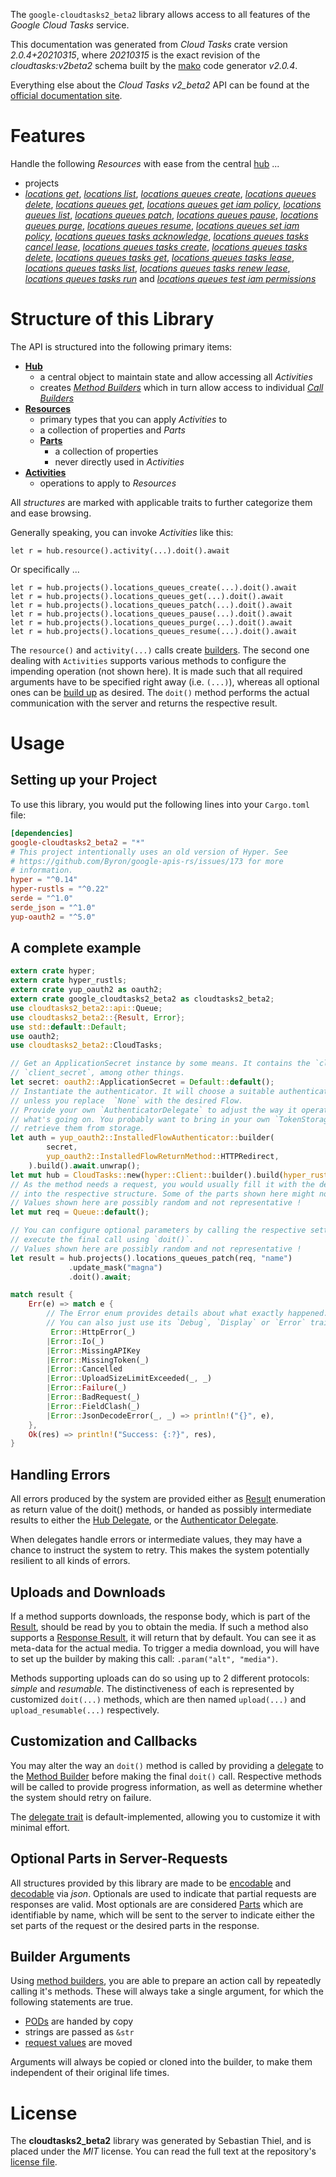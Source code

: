 <!---
DO NOT EDIT !
This file was generated automatically from 'src/mako/api/README.md.mako'
DO NOT EDIT !
-->
The `google-cloudtasks2_beta2` library allows access to all features of the *Google Cloud Tasks* service.

This documentation was generated from *Cloud Tasks* crate version *2.0.4+20210315*, where *20210315* is the exact revision of the *cloudtasks:v2beta2* schema built by the [mako](http://www.makotemplates.org/) code generator *v2.0.4*.

Everything else about the *Cloud Tasks* *v2_beta2* API can be found at the
[official documentation site](https://cloud.google.com/tasks/).
# Features

Handle the following *Resources* with ease from the central [hub](https://docs.rs/google-cloudtasks2_beta2/2.0.4+20210315/google_cloudtasks2_beta2/CloudTasks) ... 

* projects
 * [*locations get*](https://docs.rs/google-cloudtasks2_beta2/2.0.4+20210315/google_cloudtasks2_beta2/api::ProjectLocationGetCall), [*locations list*](https://docs.rs/google-cloudtasks2_beta2/2.0.4+20210315/google_cloudtasks2_beta2/api::ProjectLocationListCall), [*locations queues create*](https://docs.rs/google-cloudtasks2_beta2/2.0.4+20210315/google_cloudtasks2_beta2/api::ProjectLocationQueueCreateCall), [*locations queues delete*](https://docs.rs/google-cloudtasks2_beta2/2.0.4+20210315/google_cloudtasks2_beta2/api::ProjectLocationQueueDeleteCall), [*locations queues get*](https://docs.rs/google-cloudtasks2_beta2/2.0.4+20210315/google_cloudtasks2_beta2/api::ProjectLocationQueueGetCall), [*locations queues get iam policy*](https://docs.rs/google-cloudtasks2_beta2/2.0.4+20210315/google_cloudtasks2_beta2/api::ProjectLocationQueueGetIamPolicyCall), [*locations queues list*](https://docs.rs/google-cloudtasks2_beta2/2.0.4+20210315/google_cloudtasks2_beta2/api::ProjectLocationQueueListCall), [*locations queues patch*](https://docs.rs/google-cloudtasks2_beta2/2.0.4+20210315/google_cloudtasks2_beta2/api::ProjectLocationQueuePatchCall), [*locations queues pause*](https://docs.rs/google-cloudtasks2_beta2/2.0.4+20210315/google_cloudtasks2_beta2/api::ProjectLocationQueuePauseCall), [*locations queues purge*](https://docs.rs/google-cloudtasks2_beta2/2.0.4+20210315/google_cloudtasks2_beta2/api::ProjectLocationQueuePurgeCall), [*locations queues resume*](https://docs.rs/google-cloudtasks2_beta2/2.0.4+20210315/google_cloudtasks2_beta2/api::ProjectLocationQueueResumeCall), [*locations queues set iam policy*](https://docs.rs/google-cloudtasks2_beta2/2.0.4+20210315/google_cloudtasks2_beta2/api::ProjectLocationQueueSetIamPolicyCall), [*locations queues tasks acknowledge*](https://docs.rs/google-cloudtasks2_beta2/2.0.4+20210315/google_cloudtasks2_beta2/api::ProjectLocationQueueTaskAcknowledgeCall), [*locations queues tasks cancel lease*](https://docs.rs/google-cloudtasks2_beta2/2.0.4+20210315/google_cloudtasks2_beta2/api::ProjectLocationQueueTaskCancelLeaseCall), [*locations queues tasks create*](https://docs.rs/google-cloudtasks2_beta2/2.0.4+20210315/google_cloudtasks2_beta2/api::ProjectLocationQueueTaskCreateCall), [*locations queues tasks delete*](https://docs.rs/google-cloudtasks2_beta2/2.0.4+20210315/google_cloudtasks2_beta2/api::ProjectLocationQueueTaskDeleteCall), [*locations queues tasks get*](https://docs.rs/google-cloudtasks2_beta2/2.0.4+20210315/google_cloudtasks2_beta2/api::ProjectLocationQueueTaskGetCall), [*locations queues tasks lease*](https://docs.rs/google-cloudtasks2_beta2/2.0.4+20210315/google_cloudtasks2_beta2/api::ProjectLocationQueueTaskLeaseCall), [*locations queues tasks list*](https://docs.rs/google-cloudtasks2_beta2/2.0.4+20210315/google_cloudtasks2_beta2/api::ProjectLocationQueueTaskListCall), [*locations queues tasks renew lease*](https://docs.rs/google-cloudtasks2_beta2/2.0.4+20210315/google_cloudtasks2_beta2/api::ProjectLocationQueueTaskRenewLeaseCall), [*locations queues tasks run*](https://docs.rs/google-cloudtasks2_beta2/2.0.4+20210315/google_cloudtasks2_beta2/api::ProjectLocationQueueTaskRunCall) and [*locations queues test iam permissions*](https://docs.rs/google-cloudtasks2_beta2/2.0.4+20210315/google_cloudtasks2_beta2/api::ProjectLocationQueueTestIamPermissionCall)




# Structure of this Library

The API is structured into the following primary items:

* **[Hub](https://docs.rs/google-cloudtasks2_beta2/2.0.4+20210315/google_cloudtasks2_beta2/CloudTasks)**
    * a central object to maintain state and allow accessing all *Activities*
    * creates [*Method Builders*](https://docs.rs/google-cloudtasks2_beta2/2.0.4+20210315/google_cloudtasks2_beta2/client::MethodsBuilder) which in turn
      allow access to individual [*Call Builders*](https://docs.rs/google-cloudtasks2_beta2/2.0.4+20210315/google_cloudtasks2_beta2/client::CallBuilder)
* **[Resources](https://docs.rs/google-cloudtasks2_beta2/2.0.4+20210315/google_cloudtasks2_beta2/client::Resource)**
    * primary types that you can apply *Activities* to
    * a collection of properties and *Parts*
    * **[Parts](https://docs.rs/google-cloudtasks2_beta2/2.0.4+20210315/google_cloudtasks2_beta2/client::Part)**
        * a collection of properties
        * never directly used in *Activities*
* **[Activities](https://docs.rs/google-cloudtasks2_beta2/2.0.4+20210315/google_cloudtasks2_beta2/client::CallBuilder)**
    * operations to apply to *Resources*

All *structures* are marked with applicable traits to further categorize them and ease browsing.

Generally speaking, you can invoke *Activities* like this:

```Rust,ignore
let r = hub.resource().activity(...).doit().await
```

Or specifically ...

```ignore
let r = hub.projects().locations_queues_create(...).doit().await
let r = hub.projects().locations_queues_get(...).doit().await
let r = hub.projects().locations_queues_patch(...).doit().await
let r = hub.projects().locations_queues_pause(...).doit().await
let r = hub.projects().locations_queues_purge(...).doit().await
let r = hub.projects().locations_queues_resume(...).doit().await
```

The `resource()` and `activity(...)` calls create [builders][builder-pattern]. The second one dealing with `Activities` 
supports various methods to configure the impending operation (not shown here). It is made such that all required arguments have to be 
specified right away (i.e. `(...)`), whereas all optional ones can be [build up][builder-pattern] as desired.
The `doit()` method performs the actual communication with the server and returns the respective result.

# Usage

## Setting up your Project

To use this library, you would put the following lines into your `Cargo.toml` file:

```toml
[dependencies]
google-cloudtasks2_beta2 = "*"
# This project intentionally uses an old version of Hyper. See
# https://github.com/Byron/google-apis-rs/issues/173 for more
# information.
hyper = "^0.14"
hyper-rustls = "^0.22"
serde = "^1.0"
serde_json = "^1.0"
yup-oauth2 = "^5.0"
```

## A complete example

```Rust
extern crate hyper;
extern crate hyper_rustls;
extern crate yup_oauth2 as oauth2;
extern crate google_cloudtasks2_beta2 as cloudtasks2_beta2;
use cloudtasks2_beta2::api::Queue;
use cloudtasks2_beta2::{Result, Error};
use std::default::Default;
use oauth2;
use cloudtasks2_beta2::CloudTasks;

// Get an ApplicationSecret instance by some means. It contains the `client_id` and 
// `client_secret`, among other things.
let secret: oauth2::ApplicationSecret = Default::default();
// Instantiate the authenticator. It will choose a suitable authentication flow for you, 
// unless you replace  `None` with the desired Flow.
// Provide your own `AuthenticatorDelegate` to adjust the way it operates and get feedback about 
// what's going on. You probably want to bring in your own `TokenStorage` to persist tokens and
// retrieve them from storage.
let auth = yup_oauth2::InstalledFlowAuthenticator::builder(
        secret,
        yup_oauth2::InstalledFlowReturnMethod::HTTPRedirect,
    ).build().await.unwrap();
let mut hub = CloudTasks::new(hyper::Client::builder().build(hyper_rustls::HttpsConnector::with_native_roots()), auth);
// As the method needs a request, you would usually fill it with the desired information
// into the respective structure. Some of the parts shown here might not be applicable !
// Values shown here are possibly random and not representative !
let mut req = Queue::default();

// You can configure optional parameters by calling the respective setters at will, and
// execute the final call using `doit()`.
// Values shown here are possibly random and not representative !
let result = hub.projects().locations_queues_patch(req, "name")
             .update_mask("magna")
             .doit().await;

match result {
    Err(e) => match e {
        // The Error enum provides details about what exactly happened.
        // You can also just use its `Debug`, `Display` or `Error` traits
         Error::HttpError(_)
        |Error::Io(_)
        |Error::MissingAPIKey
        |Error::MissingToken(_)
        |Error::Cancelled
        |Error::UploadSizeLimitExceeded(_, _)
        |Error::Failure(_)
        |Error::BadRequest(_)
        |Error::FieldClash(_)
        |Error::JsonDecodeError(_, _) => println!("{}", e),
    },
    Ok(res) => println!("Success: {:?}", res),
}

```
## Handling Errors

All errors produced by the system are provided either as [Result](https://docs.rs/google-cloudtasks2_beta2/2.0.4+20210315/google_cloudtasks2_beta2/client::Result) enumeration as return value of
the doit() methods, or handed as possibly intermediate results to either the 
[Hub Delegate](https://docs.rs/google-cloudtasks2_beta2/2.0.4+20210315/google_cloudtasks2_beta2/client::Delegate), or the [Authenticator Delegate](https://docs.rs/yup-oauth2/*/yup_oauth2/trait.AuthenticatorDelegate.html).

When delegates handle errors or intermediate values, they may have a chance to instruct the system to retry. This 
makes the system potentially resilient to all kinds of errors.

## Uploads and Downloads
If a method supports downloads, the response body, which is part of the [Result](https://docs.rs/google-cloudtasks2_beta2/2.0.4+20210315/google_cloudtasks2_beta2/client::Result), should be
read by you to obtain the media.
If such a method also supports a [Response Result](https://docs.rs/google-cloudtasks2_beta2/2.0.4+20210315/google_cloudtasks2_beta2/client::ResponseResult), it will return that by default.
You can see it as meta-data for the actual media. To trigger a media download, you will have to set up the builder by making
this call: `.param("alt", "media")`.

Methods supporting uploads can do so using up to 2 different protocols: 
*simple* and *resumable*. The distinctiveness of each is represented by customized 
`doit(...)` methods, which are then named `upload(...)` and `upload_resumable(...)` respectively.

## Customization and Callbacks

You may alter the way an `doit()` method is called by providing a [delegate](https://docs.rs/google-cloudtasks2_beta2/2.0.4+20210315/google_cloudtasks2_beta2/client::Delegate) to the 
[Method Builder](https://docs.rs/google-cloudtasks2_beta2/2.0.4+20210315/google_cloudtasks2_beta2/client::CallBuilder) before making the final `doit()` call. 
Respective methods will be called to provide progress information, as well as determine whether the system should 
retry on failure.

The [delegate trait](https://docs.rs/google-cloudtasks2_beta2/2.0.4+20210315/google_cloudtasks2_beta2/client::Delegate) is default-implemented, allowing you to customize it with minimal effort.

## Optional Parts in Server-Requests

All structures provided by this library are made to be [encodable](https://docs.rs/google-cloudtasks2_beta2/2.0.4+20210315/google_cloudtasks2_beta2/client::RequestValue) and 
[decodable](https://docs.rs/google-cloudtasks2_beta2/2.0.4+20210315/google_cloudtasks2_beta2/client::ResponseResult) via *json*. Optionals are used to indicate that partial requests are responses 
are valid.
Most optionals are are considered [Parts](https://docs.rs/google-cloudtasks2_beta2/2.0.4+20210315/google_cloudtasks2_beta2/client::Part) which are identifiable by name, which will be sent to 
the server to indicate either the set parts of the request or the desired parts in the response.

## Builder Arguments

Using [method builders](https://docs.rs/google-cloudtasks2_beta2/2.0.4+20210315/google_cloudtasks2_beta2/client::CallBuilder), you are able to prepare an action call by repeatedly calling it's methods.
These will always take a single argument, for which the following statements are true.

* [PODs][wiki-pod] are handed by copy
* strings are passed as `&str`
* [request values](https://docs.rs/google-cloudtasks2_beta2/2.0.4+20210315/google_cloudtasks2_beta2/client::RequestValue) are moved

Arguments will always be copied or cloned into the builder, to make them independent of their original life times.

[wiki-pod]: http://en.wikipedia.org/wiki/Plain_old_data_structure
[builder-pattern]: http://en.wikipedia.org/wiki/Builder_pattern
[google-go-api]: https://github.com/google/google-api-go-client

# License
The **cloudtasks2_beta2** library was generated by Sebastian Thiel, and is placed 
under the *MIT* license.
You can read the full text at the repository's [license file][repo-license].

[repo-license]: https://github.com/Byron/google-apis-rsblob/main/LICENSE.md

